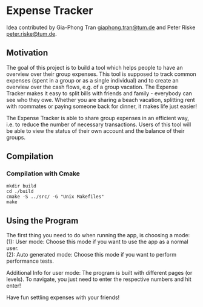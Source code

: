 # Expense Tracker
Idea contributed by Gia-Phong Tran giaphong.tran@tum.de and Peter Riske peter.riske@tum.de.
## Motivation

The goal of this project is to build a tool which helps people to have an overview over their group expenses. This tool is supposed to track common expenses (spent in a group or as a single individual) and to create an overview over the cash flows, e.g. of a group vacation. The Expense Tracker makes it easy to split bills with friends and family - everybody can see who they owe. Whether you are sharing a beach vacation, splitting rent with roommates or paying someone back for dinner, it makes life just easier!

The Expense Tracker is able to share group expenses in an efficient way, i.e. to reduce the number of necessary transactions. Users of this tool will be able to view the status of their own account and the balance of their groups.

## Compilation

### Compilation with Cmake
```
mkdir build
cd ./build 
cmake -S ../src/ -G "Unix Makefiles"
make
```

## Using the Program 
The first thing you need to do when running the app, is choosing a mode:   
(1): User mode: Choose this mode if you want to use the app as a normal user.   
(2): Auto generated mode: Choose this mode if you want to perform performance tests.   

Additional Info for user mode: The program is built with different pages (or levels). To navigate, you just need to enter the respective numbers and hit enter!

Have fun settling expenses with your friends!

